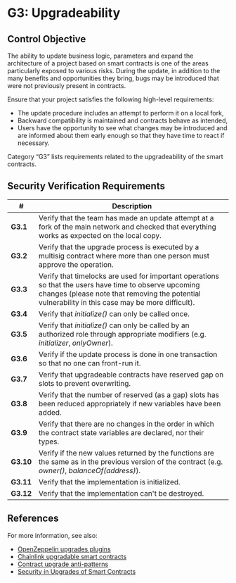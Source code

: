 # G3: Upgradeability

## Control Objective

The ability to update business logic, parameters and expand the architecture of a project based on smart contracts is one of the areas particularly exposed to various risks. During the update, in addition to the many benefits and opportunities they bring, bugs may be introduced that were not previously present in contracts.

Ensure that your project satisfies the following high-level requirements:
* The update procedure includes an attempt to perform it on a local fork,
* Backward compatibility is maintained and contracts behave as intended,
* Users have the opportunity to see what changes may be introduced and are informed about them early enough so that they have time to react if necessary.

Category “G3” lists requirements related to the upgradeability of the smart contracts.

## Security Verification Requirements

| # | Description |
| --- | --- |
| **G3.1** | Verify that the team has made an update attempt at a fork of the main network and checked that everything works as expected on the local copy. |
| **G3.2** | Verify that the upgrade process is executed by a multisig contract where more than one person must approve the operation. |
| **G3.3** | Verify that timelocks are used for important operations so that the users have time to observe upcoming changes (please note that removing the potential vulnerability in this case may be more difficult). |
| **G3.4** | Verify that *initialize()* can only be called once. |
| **G3.5** | Verify that *initialize()* can only be called by an authorized role through appropriate modifiers (e.g. *initializer*, *onlyOwner*). |
| **G3.6** | Verify if the update process is done in one transaction so that no one can front-run it. |
| **G3.7** | Verify that upgradeable contracts have reserved gap on slots to prevent overwriting. |
| **G3.8** | Verify that the number of reserved (as a gap) slots has been reduced appropriately if new variables have been added. |
| **G3.9** | Verify that there are no changes in the order in which the contract state variables are declared, nor their types. |
| **G3.10** | Verify if the new values returned by the functions are the same as in the previous version of the contract (e.g. *owner()*, *balanceOf(address)*). |
| **G3.11** | Verify that the implementation is initialized. |
| **G3.12** | Verify that the implementation can't be destroyed. |

## References

For more information, see also:

* [OpenZeppelin upgrades plugins](https://docs.openzeppelin.com/upgrades-plugins)
* [Chainlink upgradable smart contracts](https://blog.chain.link/upgradable-smart-contracts/)
* [Contract upgrade anti-patterns](https://blog.trailofbits.com/2018/09/05/contract-upgrade-anti-patterns)
* [Security in Upgrades of Smart Contracts](https://www.youtube.com/watch?v=5WE6PEc305w)
